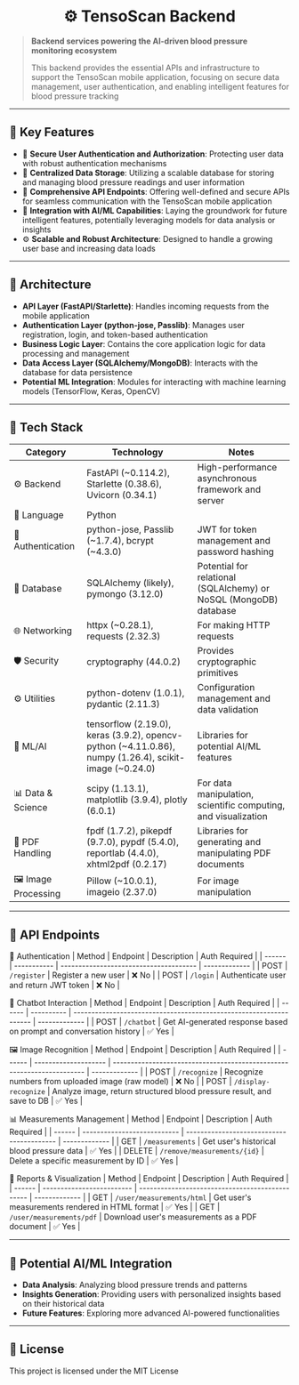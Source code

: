 <h1 align="center">⚙️ TensoScan Backend</h1>

> **Backend services powering the AI-driven blood pressure monitoring ecosystem**
>
> This backend provides the essential APIs and infrastructure to support the TensoScan mobile application, focusing on secure data management, user authentication, and enabling intelligent features for blood pressure tracking

---

## 🚀 Key Features

- 🔑 **Secure User Authentication and Authorization**: Protecting user data with robust authentication mechanisms
- 💾 **Centralized Data Storage**: Utilizing a scalable database for storing and managing blood pressure readings and user information
- 🔗 **Comprehensive API Endpoints**: Offering well-defined and secure APIs for seamless communication with the TensoScan mobile application
- 🧠 **Integration with AI/ML Capabilities**: Laying the groundwork for future intelligent features, potentially leveraging models for data analysis or insights
- ⚙️ **Scalable and Robust Architecture**: Designed to handle a growing user base and increasing data loads

---

## 🧱 Architecture

- **API Layer (FastAPI/Starlette)**: Handles incoming requests from the mobile application
- **Authentication Layer (python-jose, Passlib)**: Manages user registration, login, and token-based authentication
- **Business Logic Layer**: Contains the core application logic for data processing and management
- **Data Access Layer (SQLAlchemy/MongoDB)**: Interacts with the database for data persistence
- **Potential ML Integration**: Modules for interacting with machine learning models (TensorFlow, Keras, OpenCV)

---

## 🧰 Tech Stack

| Category         | Technology                                  | Notes                                                                 |
|------------------|---------------------------------------------|-----------------------------------------------------------------------|
| ⚙️ Backend       | FastAPI (~0.114.2), Starlette (0.38.6), Uvicorn (0.34.1) | High-performance asynchronous framework and server                 |
| 🐍 Language       | Python                                      |                                                                       |
| 🔑 Authentication | python-jose, Passlib (~1.7.4), bcrypt (~4.3.0) | JWT for token management and password hashing                        |
| 💾 Database      | SQLAlchemy (likely), pymongo (3.12.0)       | Potential for relational (SQLAlchemy) or NoSQL (MongoDB) database |
| 🌐 Networking    | httpx (~0.28.1), requests (2.32.3)          | For making HTTP requests                                             |
| 🛡️ Security       | cryptography (44.0.2)                         | Provides cryptographic primitives                                      |
| ⚙️ Utilities      | python-dotenv (1.0.1), pydantic (2.11.3)      | Configuration management and data validation                         |
| 🧠 ML/AI          | tensorflow (2.19.0), keras (3.9.2), opencv-python (~4.11.0.86), numpy (1.26.4), scikit-image (~0.24.0) | Libraries for potential AI/ML features                             |
| 📊 Data & Science | scipy (1.13.1), matplotlib (3.9.4), plotly (6.0.1) | For data manipulation, scientific computing, and visualization      |
| 📄 PDF Handling   | fpdf (1.7.2), pikepdf (9.7.0), pypdf (5.4.0), reportlab (4.4.0), xhtml2pdf (0.2.17) | Libraries for generating and manipulating PDF documents              |
| 🖼️ Image Processing| Pillow (~10.0.1), imageio (2.37.0)         | For image manipulation                                               |

---

## 🔗 API Endpoints

🔐 Authentication
| Method | Endpoint    | Description                            | Auth Required |
| ------ | ----------- | -------------------------------------- | ------------- |
| POST   | `/register` | Register a new user                    | ❌ No          |
| POST   | `/login`    | Authenticate user and return JWT token | ❌ No          |


💬 Chatbot Interaction
| Method | Endpoint   | Description                                                        | Auth Required |
| ------ | ---------- | ------------------------------------------------------------------ | ------------- |
| POST   | `/chatbot` | Get AI-generated response based on prompt and conversation history | ✅ Yes         |


🖼️ Image Recognition
| Method | Endpoint             | Description                                                            | Auth Required |
| ------ | -------------------- | ---------------------------------------------------------------------- | ------------- |
| POST   | `/recognize`         | Recognize numbers from uploaded image (raw model)                      | ❌ No          |
| POST   | `/display-recognize` | Analyze image, return structured blood pressure result, and save to DB | ✅ Yes         |


📊 Measurements Management
| Method | Endpoint                    | Description                               | Auth Required |
| ------ | --------------------------- | ----------------------------------------- | ------------- |
| GET    | `/measurements`             | Get user's historical blood pressure data | ✅ Yes         |
| DELETE | `/remove/measurements/{id}` | Delete a specific measurement by ID       | ✅ Yes         |


🧾 Reports & Visualization
| Method | Endpoint                  | Description                                     | Auth Required |
| ------ | ------------------------- | ----------------------------------------------- | ------------- |
| GET    | `/user/measurements/html` | Get user's measurements rendered in HTML format | ✅ Yes         |
| GET    | `/user/measurements/pdf`  | Download user's measurements as a PDF document  | ✅ Yes         |

---

## 🧠 Potential AI/ML Integration

- **Data Analysis**: Analyzing blood pressure trends and patterns
- **Insights Generation**: Providing users with personalized insights based on their historical data
- **Future Features**: Exploring more advanced AI-powered functionalities

---

## 📄 License

This project is licensed under the MIT License

